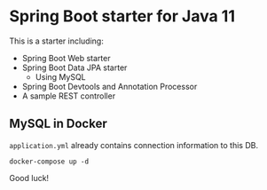 # Spring Boot starter for Java 11
This is a starter including:
* Spring Boot Web starter
* Spring Boot Data JPA starter
    * Using MySQL
* Spring Boot Devtools and Annotation Processor
* A sample REST controller

## MySQL in Docker
`application.yml` already contains connection information to this DB.
```shell script
docker-compose up -d
```

Good luck!

